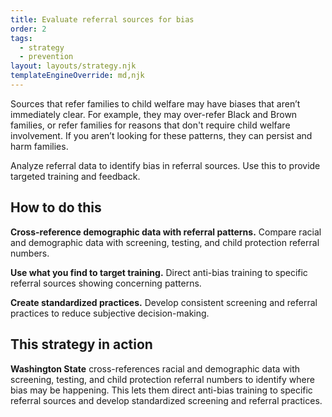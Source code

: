 ```yaml
---
title: Evaluate referral sources for bias
order: 2
tags:
  - strategy
  - prevention
layout: layouts/strategy.njk
templateEngineOverride: md,njk
---
```


Sources that refer families to child welfare may have biases that aren’t immediately clear. For example, they may over-refer Black and Brown families, or refer families for reasons that don't require child welfare involvement. If you aren’t looking for these patterns, they can persist and harm families. 

Analyze referral data to identify bias in referral sources. Use this to provide targeted training and feedback.

## How to do this

**Cross-reference demographic data with referral patterns.** Compare racial and demographic data with screening, testing, and child protection referral numbers.

**Use what you find to target training.** Direct anti-bias training to specific referral sources showing concerning patterns.

**Create standardized practices.** Develop consistent screening and referral practices to reduce subjective decision-making.

## This strategy in action

**Washington State** cross-references racial and demographic data with screening, testing, and child protection referral numbers to identify where bias may be happening. This lets them direct anti-bias training to specific referral sources and develop standardized screening and referral practices.